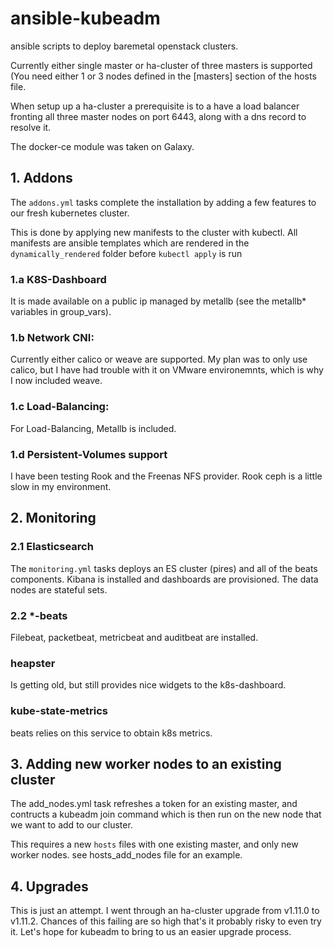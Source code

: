 # ansible-kubeadm

ansible scripts to deploy baremetal openstack clusters.

Currently either single master or ha-cluster of three masters is supported (You need either 1 or 3 nodes defined in the [masters] section of the hosts file.

When setup up a ha-cluster a prerequisite is to a have a load balancer fronting all three master nodes on port 6443, along with a dns record to resolve it.

The docker-ce module was taken on Galaxy.

## 1. Addons 

The `addons.yml` tasks complete the installation by adding a few features to our fresh kubernetes cluster.

This is done by applying new manifests to the cluster with kubectl. All manifests are ansible templates which are rendered in the `dynamically_rendered` folder before `kubectl apply` is run

### 1.a K8S-Dashboard

It is made available on a public ip managed by metallb (see the metallb* variables in group_vars).

### 1.b Network CNI:
Currently either calico or weave are supported. My plan was to only use calico, but I have had trouble with it on VMware environemnts, which is why I now included weave.

### 1.c Load-Balancing:

For Load-Balancing, Metallb is included.

### 1.d Persistent-Volumes support

I have been testing Rook and the Freenas NFS provider.
Rook ceph is a little slow in my environment.

## 2. Monitoring

### 2.1 Elasticsearch

The `monitoring.yml` tasks deploys an ES cluster (pires) and all of the beats components. Kibana is installed and dashboards are provisioned. The data nodes are stateful sets.

### 2.2 *-beats

Filebeat, packetbeat, metricbeat and auditbeat are installed.

### heapster

Is getting old, but still provides nice widgets to the k8s-dashboard.

### kube-state-metrics

beats relies on this service to obtain k8s metrics.

## 3. Adding new worker nodes to an existing cluster

The add_nodes.yml task refreshes a token for an existing master, and contructs a kubeadm join command which is then run on the new node that we want to add to our cluster.

This requires a new `hosts` files with one existing master, and only new worker nodes. see hosts_add_nodes file for an example.


## 4. Upgrades

This is just an attempt. I went through an ha-cluster upgrade from v1.11.0 to v1.11.2. Chances of this failing are so high that's it probably risky to even try it. Let's hope for kubeadm to bring to us an easier upgrade process.

